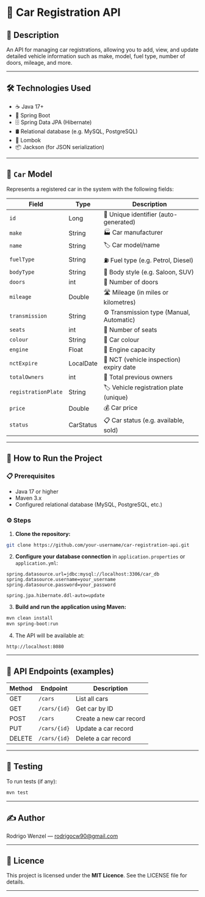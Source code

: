 
# 🚗 Car Registration API

## 📖 Description

An API for managing car registrations, allowing you to add, view, and update detailed vehicle information such as make, model, fuel type, number of doors, mileage, and more.

---

## 🛠️ Technologies Used

- ☕ Java 17+
- 🌱 Spring Boot
- 🗄️ Spring Data JPA (Hibernate)
- 🛢️ Relational database (e.g. MySQL, PostgreSQL)
- 🧰 Lombok
- 📦 Jackson (for JSON serialization)

---

## 🚙 `Car` Model

Represents a registered car in the system with the following fields:

| Field               | Type          | Description                                  |
|---------------------|---------------|----------------------------------------------|
| `id`                | Long          | 🔑 Unique identifier (auto-generated)         |
| `make`              | String        | 🏭 Car manufacturer                           |
| `name`              | String        | 🏷️ Car model/name                            |
| `fuelType`          | String        | ⛽ Fuel type (e.g. Petrol, Diesel)             |
| `bodyType`          | String        | 🚗 Body style (e.g. Saloon, SUV)               |
| `doors`             | int           | 🚪 Number of doors                            |
| `mileage`           | Double        | 🛣️ Mileage (in miles or kilometres)            |
| `transmission`      | String        | ⚙️ Transmission type (Manual, Automatic)        |
| `seats`             | int           | 💺 Number of seats                           |
| `colour`            | String        | 🎨 Car colour                               |
| `engine`            | Float         | 🔧 Engine capacity                           |
| `nctExpire`         | LocalDate     | 📅 NCT (vehicle inspection) expiry date        |
| `totalOwners`       | int           | 👥 Total previous owners                      |
| `registrationPlate` | String        | 🏷️ Vehicle registration plate (unique)        |
| `price`             | Double        | 💰 Car price                                 |
| `status`            | CarStatus     | 📋 Car status (e.g. available, sold)           |

---

## 🚀 How to Run the Project

### 📋 Prerequisites

- Java 17 or higher  
- Maven 3.x  
- Configured relational database (MySQL, PostgreSQL, etc.)

### ⚙️ Steps

1. **Clone the repository:**  
```bash
git clone https://github.com/your-username/car-registration-api.git
```

2. **Configure your database connection** in `application.properties` or `application.yml`:  
```properties
spring.datasource.url=jdbc:mysql://localhost:3306/car_db
spring.datasource.username=your_username
spring.datasource.password=your_password

spring.jpa.hibernate.ddl-auto=update
```

3. **Build and run the application using Maven:**  
```bash
mvn clean install
mvn spring-boot:run
```

4. The API will be available at:  
```
http://localhost:8080
```

---

## 📡 API Endpoints (examples)

| Method | Endpoint       | Description            |
|--------|----------------|------------------------|
| GET    | `/cars`        | List all cars          |
| GET    | `/cars/{id}`   | Get car by ID          |
| POST   | `/cars`        | Create a new car record|
| PUT    | `/cars/{id}`   | Update a car record    |
| DELETE | `/cars/{id}`   | Delete a car record    |

---

## 🧪 Testing

To run tests (if any):  
```bash
mvn test
```

---

## ✍️ Author

Rodrigo Wenzel — rodrigocw90@gmail.com

---

## 📄 Licence

This project is licensed under the **MIT Licence**. See the LICENSE file for details.

---
